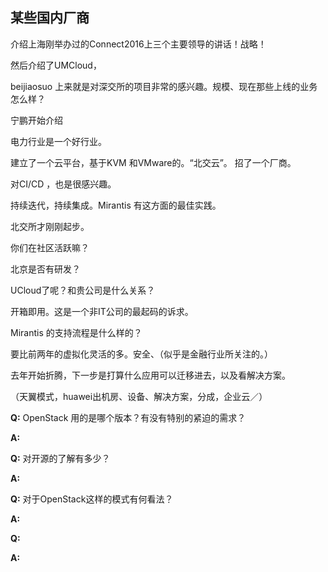 ## 某些国内厂商

介绍上海刚举办过的Connect2016上三个主要领导的讲话！战略！

然后介绍了UMCloud，

beijiaosuo 上来就是对深交所的项目非常的感兴趣。规模、现在那些上线的业务怎么样？

宁鹏开始介绍

电力行业是一个好行业。

建立了一个云平台，基于KVM 和VMware的。“北交云”。 招了一个厂商。

对CI/CD ，也是很感兴趣。


持续迭代，持续集成。Mirantis 有这方面的最佳实践。

北交所才刚刚起步。


你们在社区活跃嘛？

北京是否有研发？

UCloud了呢？和贵公司是什么关系？

开箱即用。这是一个非IT公司的最起码的诉求。

Mirantis 的支持流程是什么样的？

要比前两年的虚拟化灵活的多。安全、（似乎是金融行业所关注的。）

去年开始折腾，下一步是打算什么应用可以迁移进去，以及看解决方案。

（天翼模式，huawei出机房、设备、解决方案，分成，企业云／）

**Q:** OpenStack 用的是哪个版本？有没有特别的紧迫的需求？ 

**A:**

**Q:** 对开源的了解有多少？

**A:**

**Q:** 对于OpenStack这样的模式有何看法？

**A:**

**Q:** 

**A:**